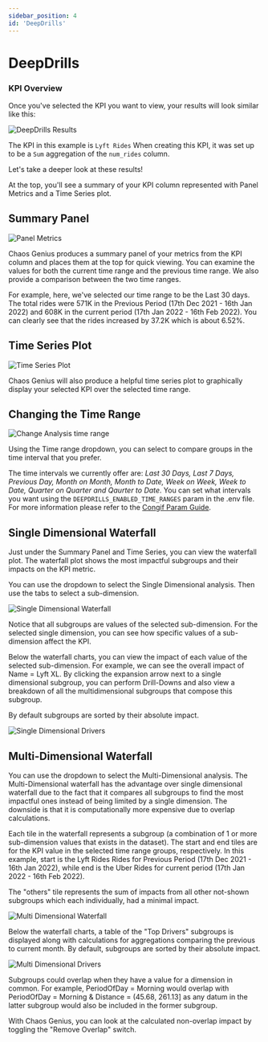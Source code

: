 ```yaml
---
sidebar_position: 4
id: 'DeepDrills'
---
```


# DeepDrills

### KPI Overview

Once you've selected the KPI you want to view, your results will look similar like this:

![DeepDrills Results](/img/kpi-and-dashboard/DeepDrills.png)

The KPI in this example is `Lyft Rides` When creating this KPI, it was set up to be a `Sum` aggregation of the `num_rides` column.

Let's take a deeper look at these results!

At the top, you'll see a summary of your KPI column represented with Panel Metrics and a Time Series plot.

## Summary Panel

![Panel Metrics](/img/kpi-and-dashboard/panel_metrics.png)

Chaos Genius produces a summary panel of your metrics from the KPI column and places them at the top for quick viewing. You can examine the values for both the current time range and the previous time range. We also provide a comparison between the two time ranges.

For example, here, we've selected our time range to be the Last 30 days. The total rides were 571K in the Previous Period (17th Dec 2021 - 16th Jan 2022) and 608K in the current period (17th Jan 2022 - 16th Feb 2022). You can clearly see that the rides increased by 37.2K which is about 6.52%.

## Time Series Plot

![Time Series Plot](/img/kpi-and-dashboard/time_series.png)

Chaos Genius will also produce a helpful time series plot to graphically display your selected KPI over the selected time range.

## Changing the Time Range

![Change Analysis time range](/img/kpi-and-dashboard/change_time_range.png)

Using the Time range dropdown, you can select to compare groups in the time interval that you prefer. 

The time intervals we currently offer are: *Last 30 Days, Last 7 Days, Previous Day, Month on Month, Month to Date, Week on Week, Week to Date, Quarter on Quarter and Qaurter to Date*. You can set what intervals you want using the `DEEPDRILLS_ENABLED_TIME_RANGES` param in the .env file. For more information please refer to the [Congif Param Guide](/Operator_Guides/Configuration/config-params.md).

## Single Dimensional Waterfall

Just under the Summary Panel and Time Series, you can view the waterfall plot. The waterfall plot shows the most impactful subgroups and their impacts on the KPI metric.

You can use the dropdown to select the Single Dimensional analysis. Then use the tabs to select a sub-dimension.

![Single Dimensional Waterfall](/img/kpi-and-dashboard/single_dimensional_waterfall.png)

Notice that all subgroups are values of the selected sub-dimension. For the selected single dimension, you can see how specific values of a sub-dimension affect the KPI.

Below the waterfall charts, you can view the impact of each value of the selected sub-dimension. For example, we can see the overall impact of Name = Lyft XL. By clicking the expansion arrow next to a single dimensional subgroup, you can perform Drill-Downs and also view a breakdown of all the multidimensional subgroups that compose this subgroup.

By default subgroups are sorted by their absolute impact.

![Single Dimensional Drivers](/img/kpi-and-dashboard/single_dimensional_drivers.png)

## Multi-Dimensional Waterfall

You can use the dropdown to select the Multi-Dimensional analysis. The Multi-Dimensional waterfall has the advantage over single dimensional waterfall due to the fact that it compares all subgroups to find the most impactful ones instead of being limited by a single dimension. The downside is that it is computationally more expensive due to overlap calculations.

Each tile in the waterfall represents a subgroup (a combination of 1 or more sub-dimension values that exists in the dataset). The start and end tiles are for the KPI value in the selected time range groups, respectively. In this example, start is the Lyft Rides Rides for Previous Period (17th Dec 2021 - 16th Jan 2022), while end is the Uber Rides for current period (17th Jan 2022 - 16th Feb 2022).

The "others" tile represents the sum of impacts from all other not-shown subgroups which each individually, had a minimal impact.

![Multi Dimensional Waterfall](/img/kpi-and-dashboard/multi_dimensional_waterfall.png)

Below the waterfall charts, a table of the "Top Drivers" subgroups is displayed along with calculations for aggregations comparing the previous to current month. By default, subgroups are sorted by their absolute impact.

![Multi Dimensional Drivers](/img/kpi-and-dashboard/multi_dimensional_drivers.png)


Subgroups could overlap when they have a value for a dimension in common. For example, PeriodOfDay = Morning would overlap with PeriodOfDay = Morning & Distance = (45.68, 261.13] as any datum in the latter subgroup would also be included in the former subgroup.

With Chaos Genius, you can look at the calculated non-overlap impact by toggling the "Remove Overlap" switch.
